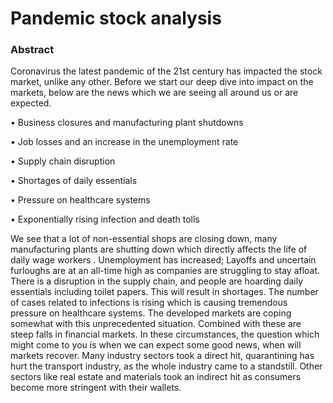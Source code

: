 # Pandemic stock analysis
 ### Abstract
 Coronavirus the latest pandemic of the 21st century has impacted the stock market, unlike any other.
Before we start our deep dive into impact on the markets, below are the news which we are seeing all around us or are expected.

•	Business closures and manufacturing plant shutdowns

•	Job losses and an increase in the unemployment rate

•	Supply chain disruption

•	Shortages of daily essentials

•	Pressure on healthcare systems

•	Exponentially rising infection and death tolls

We see that a lot of non-essential shops are closing down, many manufacturing plants are shutting down which directly affects the life of daily wage workers . Unemployment has increased; Layoffs and uncertain furloughs are at an all-time high as companies are struggling to stay afloat. There is a disruption in the supply chain, and people are hoarding daily essentials including toilet papers. This will result in shortages. The number of cases related to infections is rising which is causing tremendous pressure on healthcare systems. The developed markets are coping somewhat with this unprecedented situation.
Combined with these are steep falls in financial markets. In these circumstances, the question which might come to you is when we can expect some good news, when will markets recover. Many industry sectors took a direct hit, quarantining has hurt the transport industry, as the whole industry came to a standstill. Other sectors like real estate and materials took an indirect hit as consumers become more stringent with their wallets.

 
 
